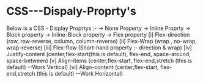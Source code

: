 # CSS---Dispaly-Proprty's

Below is a CSS - Display Proprtys :-
->  None Property
->  Inline Proprty
->  Block property
->  Inline-Block property
->  Flex property
            [i]   Flex-direction (row, row-reverse, column, column-reverse)
            [ii]  Flex-Wrap (wrap , no-wrap, wrap-reverse)
            [iii] Flex-flow (Short-hand property :- direction & wrap)
            [iv]  Justify-content (center,flex-start(this is default), flex-end, space-around, space-between)
            [v]   Align-items (center,flex-start, flex-end,stretch (this is default) --Work Vertical)
            [vi]  Align-content (center,flex-start, flex-end,stretch (this is default) --Work Horizontal)

